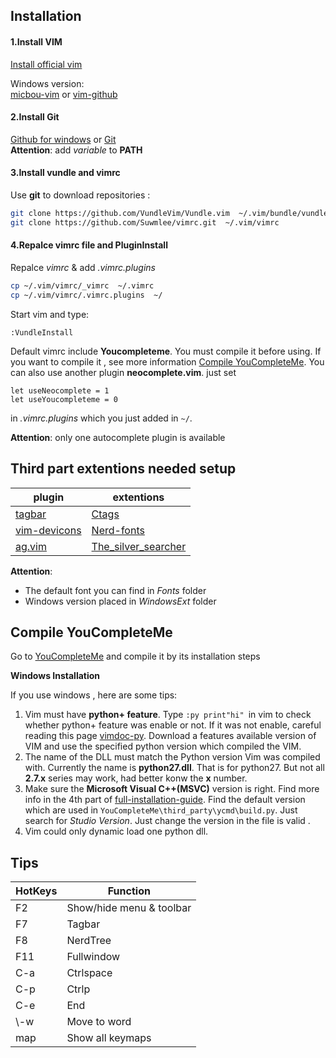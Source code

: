Installation
----
#### 1.Install VIM
[Install official vim][0]<br />

Windows version:<br />
[micbou-vim][12]  or  [vim-github][13]

#### 2.Install Git
[Github for windows][1] or [Git][2]<br />
__Attention__: add _variable_ to __PATH__

#### 3.Install vundle and vimrc
Use __git__ to download repositories :
```sh
git clone https://github.com/VundleVim/Vundle.vim  ~/.vim/bundle/vundle
git clone https://github.com/Suwmlee/vimrc.git  ~/.vim/vimrc
```
#### 4.Repalce vimrc file and PluginInstall
Repalce _vimrc_ & add _.vimrc.plugins_
```sh
cp ~/.vim/vimrc/_vimrc  ~/.vimrc
cp ~/.vim/vimrc/.vimrc.plugins  ~/
```
Start vim and type:
```vim
:VundleInstall
```
Default vimrc include __Youcompleteme__. You must compile it before using.
If you want to compile it , see more information [Compile YouCompleteMe](#compileycm).
You can also use another plugin __neocomplete.vim__. just set
```vim
let useNeocomplete = 1
let useYoucompleteme = 0
```
in _.vimrc.plugins_ which you just added in `~/`.

__Attention__: only one autocomplete plugin is available

Third part extentions needed setup
----
| plugin            | extentions               |
| -                 | ----                     |
| [tagbar][11]      | [Ctags][3]               |
| [vim-devicons][9] | [Nerd-fonts][8]          |
| [ag.vim][10]      | [The_silver_searcher][7] |
__Attention__:
* The default font you can find in _Fonts_ folder
* Windows version placed in _WindowsExt_ folder

<a name="compileycm"></a>
## Compile YouCompleteMe

Go to [YouCompleteMe][4] and compile it by its installation steps

__Windows Installation__

If you use windows , here are some tips:

1. Vim must have __python+ feature__. Type `:py print"hi" `in vim to check whether
python+ feature was enable or not. If it was not enable, careful reading this
page [vimdoc-py][5]. Download a features available version of VIM and use the
specified python version which compiled the VIM.
2. The name of the DLL must match the Python version Vim was compiled with.
Currently the name is __python27.dll__. That is for python27. But not all __2.7.x__
series may work, had better konw the __x__ number.
3. Make sure the __Microsoft Visual C++(MSVC)__ version is right. Find more info
in the 4th part of [full-installation-guide][6]. Find the default version which
are used in `YouCompleteMe\third_party\ycmd\build.py`. Just search for
_Studio Version_. Just change the version in the file is valid .
4. Vim could only dynamic load one python dll.

## Tips

| HotKeys | Function                 |
| --      | ----                     |
| F2      | Show/hide menu & toolbar |
| F7      | Tagbar                   |
| F8      | NerdTree                 |
| F11     | Fullwindow               |
| C-a     | Ctrlspace                |
| C-p     | Ctrlp                    |
| C-e     | End                      |
| \\-w    | Move to word             |
| map     | Show all keymaps         |

[0]: http://www.vim.org/download.php
[1]: https://windows.github.com/
[2]: http://git-scm.com/downloads
[3]: http://ctags.sourceforge.net/
[4]: https://github.com/Valloric/YouCompleteMe
[5]: http://vimdoc.sourceforge.net/htmldoc/if_pyth.html#python-dynamic
[6]: https://github.com/Valloric/YouCompleteMe#full-installation-guide
[7]: https://github.com/ggreer/the_silver_searcher
[8]: https://github.com/ryanoasis/nerd-fonts
[9]: https://github.com/ryanoasis/vim-devicons
[10]: https://github.com/rking/ag.vim
[11]: https://github.com/majutsushi/tagbar
[12]: https://github.com/micbou/vim
[13]: https://github.com/vim/vim-win32-installer
